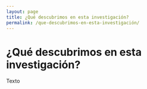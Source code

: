 ```yaml
---
layout: page
title: ¿Qué descubrimos en esta investigación?
permalink: /que-descubrimos-en-esta-investigación/
---
```


# ¿Qué descubrimos en esta investigación?

Texto
